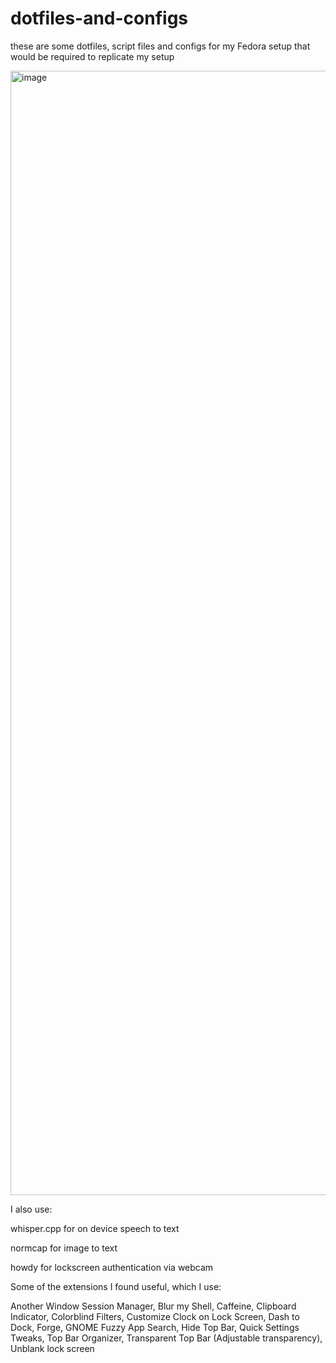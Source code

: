 # dotfiles-and-configs
these are some dotfiles, script files and configs for my Fedora setup that would be required to replicate my setup


<img width="2879" height="1799" alt="image" src="https://github.com/user-attachments/assets/6fa93148-dd2a-4f13-b3d4-9eb8f632176f" />

I also use:

whisper.cpp for on device speech to text

normcap for image to text

howdy for lockscreen authentication via webcam

Some of the extensions I found useful, which I use:

Another Window Session Manager,
Blur my Shell,
Caffeine,
Clipboard Indicator,
Colorblind Filters,
Customize Clock on Lock Screen,
Dash to Dock,
Forge,
GNOME Fuzzy App Search,
Hide Top Bar,
Quick Settings Tweaks,
Top Bar Organizer,
Transparent Top Bar (Adjustable transparency),
Unblank lock screen



